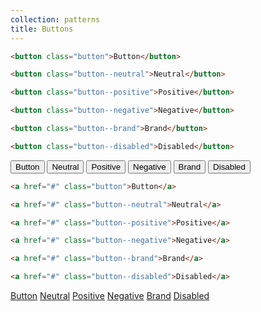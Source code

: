 ```yaml
---
collection: patterns
title: Buttons
---
```


```html
<button class="button">Button</button>

<button class="button--neutral">Neutral</button>

<button class="button--positive">Positive</button>

<button class="button--negative">Negative</button>

<button class="button--brand">Brand</button>

<button class="button--disabled">Disabled</button>
```

<div class="col-12">
    <button class="button">Button</button>
    <button class="button--neutral">Neutral</button>
    <button class="button--positive">Positive</button>
    <button class="button--negative">Negative</button>
    <button class="button--brand">Brand</button>
    <button class="button--disabled">Disabled</button>
</div>

```html
<a href="#" class="button">Button</a>

<a href="#" class="button--neutral">Neutral</a>

<a href="#" class="button--positive">Positive</a>

<a href="#" class="button--negative">Negative</a>

<a href="#" class="button--brand">Brand</a>

<a href="#" class="button--disabled">Disabled</a>
```

<div class="col-12">
    <a href="#" class="button">Button</a>
    <a href="#" class="button--neutral">Neutral</a>
    <a href="#" class="button--positive">Positive</a>
    <a href="#" class="button--negative">Negative</a>
    <a href="#" class="button--brand">Brand</a>
    <a href="#" class="button--disabled">Disabled</a>
</div>

